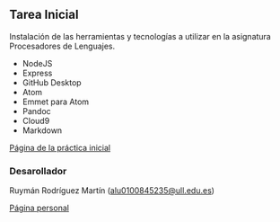 ## Tarea Inicial

Instalación de las herramientas y tecnologías a utilizar en la asignatura Procesadores de Lenguajes.

* NodeJS
* Express
* GitHub Desktop
* Atom
* Emmet para Atom
* Pandoc
* Cloud9
* Markdown

[Página de la práctica inicial](http://alu0100845235.github.io/tareas-iniciales-alu0100845235/)


### Desarollador

Ruymán Rodríguez Martín (alu0100845235@ull.edu.es)

[Página personal](http://alu0100845235.github.io/)
